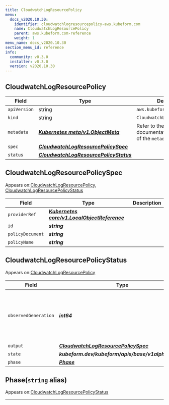 ```yaml
---
title: CloudwatchLogResourcePolicy
menu:
  docs_v2020.10.30:
    identifier: cloudwatchlogresourcepolicy-aws.kubeform.com
    name: CloudwatchLogResourcePolicy
    parent: aws.kubeform.com-reference
    weight: 1
menu_name: docs_v2020.10.30
section_menu_id: reference
info:
  community: v0.3.0
  installer: v0.3.0
  version: v2020.10.30
---
```


## CloudwatchLogResourcePolicy
| Field | Type | Description |
| ------ | ----- | ----------- |
| `apiVersion` | string | `aws.kubeform.com/v1alpha1` |
|    `kind` | string | `CloudwatchLogResourcePolicy` |
| `metadata` | ***[Kubernetes meta/v1.ObjectMeta](https://v1-18.docs.kubernetes.io/docs/reference/generated/kubernetes-api/v1.18/#objectmeta-v1-meta)***|Refer to the Kubernetes API documentation for the fields of the `metadata` field.|
| `spec` | ***[CloudwatchLogResourcePolicySpec](#cloudwatchlogresourcepolicyspec)***||
| `status` | ***[CloudwatchLogResourcePolicyStatus](#cloudwatchlogresourcepolicystatus)***||
## CloudwatchLogResourcePolicySpec

Appears on:[CloudwatchLogResourcePolicy](#cloudwatchlogresourcepolicy), [CloudwatchLogResourcePolicyStatus](#cloudwatchlogresourcepolicystatus)

| Field | Type | Description |
| ------ | ----- | ----------- |
| `providerRef` | ***[Kubernetes core/v1.LocalObjectReference](https://v1-18.docs.kubernetes.io/docs/reference/generated/kubernetes-api/v1.18/#localobjectreference-v1-core)***||
| `id` | ***string***||
| `policyDocument` | ***string***||
| `policyName` | ***string***||
## CloudwatchLogResourcePolicyStatus

Appears on:[CloudwatchLogResourcePolicy](#cloudwatchlogresourcepolicy)

| Field | Type | Description |
| ------ | ----- | ----------- |
| `observedGeneration` | ***int64***| ***(Optional)*** Resource generation, which is updated on mutation by the API Server.|
| `output` | ***[CloudwatchLogResourcePolicySpec](#cloudwatchlogresourcepolicyspec)***| ***(Optional)*** |
| `state` | ***kubeform.dev/kubeform/apis/base/v1alpha1.State***| ***(Optional)*** |
| `phase` | ***[Phase](#phase)***| ***(Optional)*** |
## Phase(`string` alias)

Appears on:[CloudwatchLogResourcePolicyStatus](#cloudwatchlogresourcepolicystatus)

---
